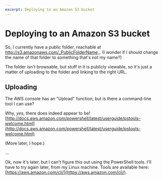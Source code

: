 ```yaml
---
excerpt: Deploying to an Amazon S3 bucket
---
```


Deploying to an Amazon S3 bucket
================================


So, I currently have a public folder, reachable at http://s3.amazonaws.com/_PublicFolderName_.  (I wonder if I should
change the name of that folder to something that's not my name?)

The folder isn't browsable, but stuff in it is publicly viewable, so it's just a matter of uploading to the folder and
linking to the right URL.

Uploading
---------

The AWS console has an "Upload" function, but is there a command-line tool I can use?

Why, _yes_, there does indeed appear to be!
[http://docs.aws.amazon.com/powershell/latest/userguide/pstools-welcome.html](http://docs.aws.amazon.com/powershell/latest/userguide/pstools-welcome.html)

(More later, I hope.)

...

Ok, now it's later, but I can't figure this out using the PowerShell tools.  I'll have to try again later, from my Linux
machine.  Tools are available here: [https://aws.amazon.com/cli/](https://aws.amazon.com/cli/).
